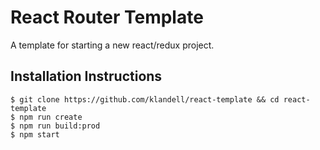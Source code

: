 # React Router Template
A template for starting a new react/redux project.

## Installation Instructions
```
$ git clone https://github.com/klandell/react-template && cd react-template
$ npm run create
$ npm run build:prod
$ npm start
```
